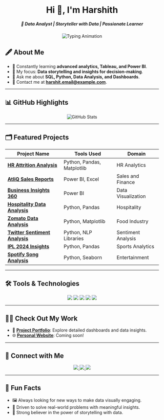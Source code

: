<h1 align="center">Hi 👋, I'm Harshith</h1>
<h5 align="center">🚀 Data Analyst | Storyteller with Data | Passionate Learner</h5>
<p align="center">
  <img src="https://readme-typing-svg.demolab.com?font=Fira+Code&size=24&duration=4000&pause=1000&color=3498db&center=true&width=600&lines=Identify+Problem;Gather+Data;Analyze+Data;Find+Solutions" alt="Typing Animation" />
</p>

## 🖋️ About Me
- 🌱 Constantly learning **advanced analytics, Tableau, and Power BI**.
- 🎯 My focus: **Data storytelling and insights for decision-making**.
- 💬 Ask me about **SQL, Python, Data Analysis, and Dashboards**.
- 📧 Contact me at **[harshit.email@example.com](mailto:harshit.email@example.com)**.

---

## 📊 GitHub Highlights

<p align="center">
  <img src="https://github-readme-stats.vercel.app/api?username=Harshith-VC&show_icons=true&theme=algolia" alt="GitHub Stats" />
</p>


---

## 🗂️ Featured Projects

| **Project Name**                                                                                      | **Tools Used**             | **Domain**              |
|-------------------------------------------------------------------------------------------------------|----------------------------|-------------------------|
| [**HR Attrition Analysis**](https://github.com/Harshith-VC/HR-Attrition-Analysis)                     | Python, Pandas, Matplotlib | HR Analytics            |
| [**AtliQ Sales Reports**](https://github.com/Harshith-VC/AtliQ-Sales-Finance-Reports)                 | Power BI, Excel            | Sales and Finance       |
| [**Business Insights 360**](https://github.com/Harshith-VC/Business-Insights-360)                    | Power BI                   | Data Visualization      |
| [**Hospitality Data Analysis**](https://github.com/Harshith-VC/Hospitality-Data-Analysis---Python)   | Python, Pandas             | Hospitality             |
| [**Zomato Data Analysis**](https://github.com/Harshith-VC/Zomato-Data-Analysis)                       | Python, Matplotlib         | Food Industry           |
| [**Twitter Sentiment Analysis**](https://github.com/Harshith-VC/Twitter-sentiment-Extaction-Analysis) | Python, NLP Libraries      | Sentiment Analysis      |
| [**IPL 2024 Insights**](https://github.com/Harshith-VC/IPL-2024-Magazine-)                           | Python, Pandas             | Sports Analytics        |
| [**Spotify Song Analysis**](https://github.com/Harshith-VC/Spotify-Songs-Analysis)                   | Python, Seaborn            | Entertainment           |

---

## 🛠️ Tools & Technologies
<p align="center">
  <img src="https://img.shields.io/badge/-Python-3776AB?style=for-the-badge&logo=python&logoColor=white" />
  <img src="https://img.shields.io/badge/-SQL-CC2927?style=for-the-badge&logo=microsoft-sql-server&logoColor=white" />
  <img src="https://img.shields.io/badge/-PowerBI-F2C811?style=for-the-badge&logo=powerbi&logoColor=black" />
  <img src="https://img.shields.io/badge/-Excel-217346?style=for-the-badge&logo=microsoft-excel&logoColor=white" />
  <img src="https://img.shields.io/badge/-Tableau-E97627?style=for-the-badge&logo=tableau&logoColor=white" />
</p>

---
## 👨‍💻 Check Out My Work
- 💼 **[Project Portfolio](https://codebasics.io/portfolio/Harshith-V-C)**: Explore detailed dashboards and data insights.
- 🌐 **[Personal Website](#)**: Coming soon!

---

## 🤝 Connect with Me

<p align="center">
  <a href="https://www.linkedin.com/in/harshithvc/" target="_blank">
    <img src="https://img.shields.io/badge/LinkedIn-0077B5?style=for-the-badge&logo=linkedin&logoColor=white" />
  </a>
  <a href="https://leetcode.com/harshithacharya6/" target="_blank">
    <img src="https://img.shields.io/badge/LeetCode-FFA116?style=for-the-badge&logo=leetcode&logoColor=white" />
  </a>
  <a href="https://auth.geeksforgeeks.org/user/harshithacharya6" target="_blank">
    <img src="https://img.shields.io/badge/GeeksforGeeks-0F9D58?style=for-the-badge&logo=geeksforgeeks&logoColor=white" />
  </a>
</p>

---

## 🚀 Fun Facts
- 🖼️ Always looking for new ways to make data visually engaging.
- 🎯 Driven to solve real-world problems with meaningful insights.
- 🌟 Strong believer in the power of storytelling with data.

